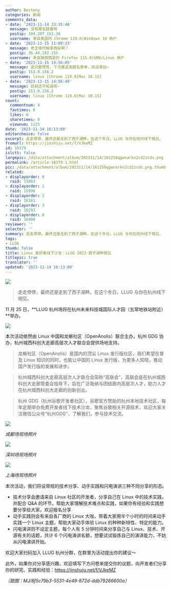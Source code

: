```yaml
---
author: Bestony
categories: 新闻
comments_data:
- date: '2023-11-14 23:35:48'
  message: 没有报名链接呀
  postip: 104.207.152.36
  username: 来自美国的 Chrome 119.0|Windows 10 用户
- date: '2023-11-15 11:08:33'
  message: 老王啥时候来西安啊？
  postip: 36.44.102.155
  username: 来自陕西西安的 Firefox 115.0|GNU/Linux 用户
- date: '2023-11-15 14:56:05'
  message: 这只是预告，下次推送发报名表单，欢迎来玩~
  postip: 153.0.156.2
  username: linux [Chrome 119.0|Mac 10.15]
- date: '2023-11-15 14:56:49'
  message: 目前还不知道呢~
  postip: 153.0.156.2
  username: linux [Chrome 119.0|Mac 10.15]
count:
  commentnum: 4
  favtimes: 0
  likes: 0
  sharetimes: 0
  viewnum: 1125
date: '2023-11-14 16:13:00'
editorchoice: false
excerpt: 走走停停，最终还是走到了西子湖畔。在这个冬日，LLUG 与你在杭州线下相见。
fromurl: https://jinshuju.net/f/VJkeMZ
id: 16379
islctt: false
largepic: /data/attachment/album/202311/14/161258qgwnarkn2cd2zcds.png
permalink: /article-16379-1.html
pic: /data/attachment/album/202311/14/161258qgwnarkn2cd2zcds.png.thumb.jpg
related:
- displayorder: 0
  raid: 15883
- displayorder: 1
  raid: 15996
- displayorder: 2
  raid: 16181
- displayorder: 3
  raid: 16292
- displayorder: 0
  raid: 16400
reviewer: ''
selector: ''
summary: 走走停停，最终还是走到了西子湖畔。在这个冬日，LLUG 与你在杭州线下相见。
tags:
- LLUG
thumb: false
title: Linux 爱好者线下沙龙：LLUG 2023·西子湖畔相见
titlepic: true
translator: ''
updated: '2023-11-14 16:13:00'
---
```


![](/data/attachment/album/202311/14/161258qgwnarkn2cd2zcds.png)



> 
> 走走停停，最终还是走到了西子湖畔。在这个冬日，LLUG 与你在杭州线下相见。
> 
> 
> 


11 月 25 日，**LLUG 杭州场将在杭州未来科技城国际人才园（五常地铁站附近）**举办。


![](/data/attachment/album/202311/14/160326kzq8zfwzcc96o68o.jpg)


本次活动依然由 Linux 中国和龙蜥社区（OpenAnolis）联合主办，杭州 GDG 协办，杭州城西科创大走廊高层次人才联合会提供场地支持。



> 龙蜥社区（OpenAnolis）是国内的顶尖 Linux 发行版社区，我们希望在普及 Linux 知识的同时，也能让中国的 Linux 发行版，为更多人知晓，推动国产发行版的发展和进步。



> 杭州城西科创大走廊高层次人才联合会简称“高联会”，高联会是在杭州城西科创大走廊管委会指导下，旨在广泛吸纳与团结廊内高层次人才，助力人才在杭州城西科创大走廊的创新创业。



> 杭州 GDG（杭州谷歌开发者社区），谷歌官方赞助的杭州本地技术社区，每年定期举办免费开发者线下技术沙龙，聚焦谷歌相关开源技术，欢迎大家关注微信公众号“杭州GDG”，了解我们，参与技术交流。


![](/data/attachment/album/202311/14/160358icruz6wwtme5myit.png)


*成都场现场照片*


![](/data/attachment/album/202311/14/160424x0k0nhkkthtxtn9x.png)


*深圳场现场照片*


![](/data/attachment/album/202311/14/160446kk9xtx6t4nzjksny.png)


*上海场现场照片* 


本次活动，我们将设常规的技术分享、动手实践和闪电演讲三种不同分享的形态。 


* 技术分享会邀请来自 Linux 社区的开发者，分享自己在 Linux 中的技术实践，并配合 Q&A 的环节，帮助大家理解技术难点和实践，如果你有经验和实践想要分享给大家，欢迎报名分享
* 动手实践则会有来自各厂商的 Linux 大咖，带着大家用半个小时的时间来动手实践一个 Linux 主题，帮助大家动手体验 Linux 的种种新特性、特定的能力。
* 闪电演讲则不设定主题，每个人有 5 分钟时间来分享自己与 Linux、技术、开源有关的话题，共计 6 个闪电演讲名额，想要试试锻炼自己的演讲能力，不妨从闪电演讲开始。


欢迎大家扫码加入 LLUG 杭州分群，在群里为活动提出你的建议～


此外，如果你对分享感兴趣，欢迎填写下方问卷来提交你的议题，向开发者们分享你的研究、实践和经验：<https://jinshuju.net/f/VJkeMZ>


*（题图：MJ/8f5c79b3-5531-4e49-872d-ddb79266600a）*